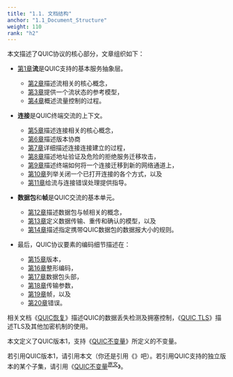 ```yaml
---
title: "1.1. 文档结构"
anchor: "1.1_Document_Structure"
weight: 110
rank: "h2"
---
```


本文描述了QUIC协议的核心部分，文章组织如下：

- [第1章]()**流**是QUIC支持的基本服务抽象层。
  - [第2章]()描述流相关的核心概念，
  - [第3章]()提供一个流状态的参考模型，
  - [第4章]()概述流量控制的过程。

- **连接**是QUIC终端交流的上下文。
  - [第5章]()描述连接相关的核心概念，
  - [第6章]()描述版本协商
  - [第7章]()详细描述连接连接建立的过程，
  - [第8章]()描述地址验证及危险的拒绝服务迁移攻击，
  - [第9章]()描述终端如何将一个连接迁移到新的网络通道上，
  - [第10章]()列举关闭一个已打开连接的各个方式，以及
  - [第11章]()给流与连接错误处理提供指导。
- **数据包**和**帧**是QUIC交流的基本单元。
  - [第12章]()描述数据包与帧相关的概念，
  - [第13章]()定义数据传输、重传和确认的模型，以及
  - [第14章]()描述指定携带QUIC数据包的数据报大小的规则。
- 最后，QUIC协议要素的编码细节描述在：
  - [第15章]()版本，
  - [第16章]()整形编码，
  - [第17章]()数据包头部，
  - [第18章]()传输参数，
  - [第19章]()帧，以及
  - [第20章]()错误。


相关文档《[QUIC恢复]()》描述QUIC的数据丢失检测及拥塞控制，《[QUIC TLS]()》描述TLS及其他加密机制的使用。

本文定义了QUIC版本1，支持《[QUIC不变量]()》所定义的不变量。

若引用QUIC版本1，请引用本文（你还是引用《》吧）。若引用QUIC支持的独立版本的某个子集，请引用《[QUIC不变量]()<sup>[原文]()</sup>》。
